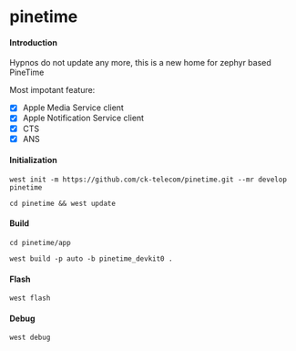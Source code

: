 # pinetime

#### Introduction
Hypnos do not update any more, this is a new home for zephyr based PineTime

Most impotant feature:
- [x] Apple Media Service client
- [x] Apple Notification Service client
- [x] CTS
- [x] ANS

#### Initialization
```
west init -m https://github.com/ck-telecom/pinetime.git --mr develop pinetime

cd pinetime && west update
```

#### Build
```
cd pinetime/app

west build -p auto -b pinetime_devkit0 .
```

#### Flash
```
west flash
```

#### Debug
```
west debug
```
